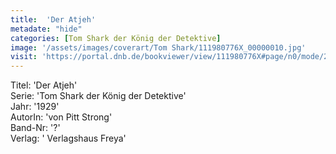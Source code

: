 ```yaml
---
title:  'Der Atjeh'
metadate: "hide"
categories: [Tom Shark der König der Detektive]
image: '/assets/images/coverart/Tom Shark/111980776X_00000010.jpg'
visit: 'https://portal.dnb.de/bookviewer/view/111980776X#page/n0/mode/2up'
---
```

Titel: 'Der Atjeh' <br>
Serie: 'Tom Shark der König der Detektive' <br>
Jahr: '1929' <br>
AutorIn: 'von Pitt Strong' <br>
Band-Nr: '?' <br>
Verlag: ' Verlagshaus Freya'
